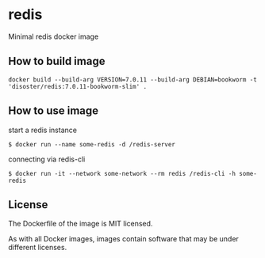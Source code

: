 # redis
Minimal redis docker image

## How to build image
```
docker build --build-arg VERSION=7.0.11 --build-arg DEBIAN=bookworm -t 'disoster/redis:7.0.11-bookworm-slim' .
```

## How to use image
start a redis instance
```
$ docker run --name some-redis -d /redis-server
```
connecting via redis-cli
```
$ docker run -it --network some-network --rm redis /redis-cli -h some-redis
```
## License
The Dockerfile of the image is MIT licensed.

As with all Docker images, images contain software that may be under different licenses.
